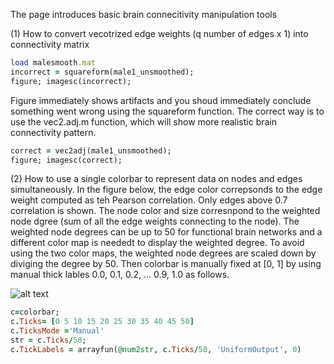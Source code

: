 The page introduces basic brain connecitivity manipulation tools

(1) How to convert vecotrized edge weights (q number of edges x 1) into connectivity matrix

```ruby 
load malesmooth.mat
incorrect = squareform(male1_unsmoothed);
figure; imagesc(incorrect); 
```
Figure immediately shows artifacts and you shoud immediately conclude something went wrong using the squareform function. The correct way is to use the vec2.adj.m function, which will show more realistic brain connectivity pattern.

```ruby
correct = vec2adj(male1_unsmoothed); 
figure; imagesc(correct);
```



(2) How to use a single colorbar to represent data on nodes and edges simultaneously. In the figure below, the edge color correpsonds to the edge weight computed as teh Pearson correlation. Only edges above 0.7 correlation is shown. The node color and size corresnpond to the weighted node dgree (sum of all the edge weights connecting to the node). The weighted node degrees can be up to 50 for functional brain networks and a different color map is neededt to display the weighted degree. To avoid using the two color maps, the weighted node degrees are scaled down by diviging the degree by 50. Then colorbar is manually fixed at [0, 1] by using manual thick lables 0.0, 0.1, 0.2, ... 0.9, 1.0 as follows.

![alt text](https://github.com/laplcebeltrami/networktools/blob/main/degreemap.jpg?raw=true)

```ruby
c=colorbar;
c.Ticks= [0 5 10 15 20 25 30 35 40 45 50]
c.TicksMode ='Manual'
str = c.Ticks/50;
c.TickLabels = arrayfun(@num2str, c.Ticks/50, 'UniformOutput', 0) 
```
